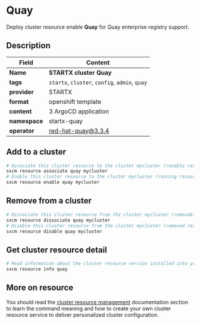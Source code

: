 # Quay

Deploy cluster resource enable **Quay** for Quay enterprise registry support.

## Description

| Field         | Content                                        |
| ------------- | ---------------------------------------------- |
| **Name**      | **STARTX cluster Quay**                        |
| **tags**      | `startx`, `cluster`, `config`, `admin`, `quay` |
| **provider**  | STARTX                                         |
| **format**    | openshift template                             |
| **content**   | 3 ArgoCD application                           |
| **namespace** | startx-quay                                    |
| **operator**  | red-hat-quay@3.3.4                             |

## Add to a cluster

```bash
# Associate this cluster resource to the cluster mycluster (runable resource)
sxcm resource associate quay mycluster
# Enable this cluster resource to the cluster mycluster (running resource)
sxcm resource enable quay mycluster
```

## Remove from a cluster

```bash
# Dissociate this cluster resource from the cluster mycluster (removable resource)
sxcm resource dissociate quay mycluster
# Disable this cluster resource from the cluster mycluster (removed resource)
sxcm resource disable quay mycluster
```

## Get cluster resource detail

```bash
# Read information about the cluster resource version installed into your host (local)
sxcm resource info quay
```

## More on resource

You should read the [cluster resource management](../../4-cluster-resources) documentation section to learn the command
meaning and how to create your own cluster resource service to deliver personalized cluster configuration.
